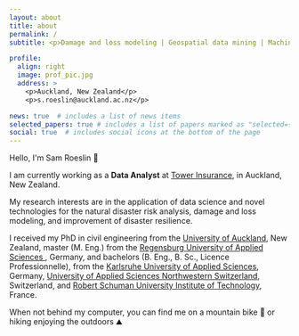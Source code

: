 ```yaml
---
layout: about
title: about
permalink: /
subtitle: <p>Damage and loss modeling | Geospatial data mining | Machine Learning applied to real-world data</p>

profile:
  align: right
  image: prof_pic.jpg
  address: >
    <p>Auckland, New Zealand</p>
    <p>s.roeslin@auckland.ac.nz</p>

news: true  # includes a list of news items
selected_papers: true # includes a list of papers marked as "selected={true}"
social: true  # includes social icons at the bottom of the page
---
```


Hello, I'm Sam Roeslin 👋

I am currently working as a **Data Analyst** at <a href='https://www.tower.co.nz/'>Tower Insurance</a>, in Auckland, New Zealand.

My research interests are in the application of data science and novel technologies for the natural disaster risk analysis, damage and loss modeling, and improvement of disaster resilience.

I received my PhD in civil engineering from the <a href='https://www.auckland.ac.nz/en/engineering/about-the-faculty/civil-and-environmental-engineering.html'>University of Auckland</a>, New Zealand, master (M. Eng.) from the <a href='https://www.oth-regensburg.de/en/faculties/civil-engineering.html'>Regensburg University of Applied Sciences </a>, Germany, and bachelors (B. Eng., B. Sc., Licence Professionnelle), from the <a href='https://www.h-ka.de/en/study/study-in-german/bachelor/civil-engineering-tri-national/profile'>Karlsruhe University of Applied Sciences</a>, Germany, <a href='https://www.fhnw.ch/de/studium/architektur-bau-geomatik/bachelor-studiengang-bauingenieurwesen-trinational'>University of Applied Sciences Northwestern Switzerland</a>, Switzerland, and <a href='https://iutrs.unistra.fr/international/formations-internationales/formation-trinationale-en-genie-civil'>Robert Schuman University Institute of Technology</a>, France.

When not behind my computer, you can find me on a mountain bike 🚴 or hiking enjoying the outdoors ⛰️
